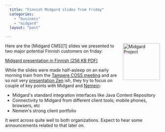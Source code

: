 ```yaml
---
  title: "Finnish Midgard slides from friday"
  categories: 
    - "business"
    - "midgard"
  layout: "post"

---
```

<img src="https://s3.eu-central-1.amazonaws.com/bergie-iki-fi/midgard-project.gif" border="0" height="120" width="120" alt="Midgard Project" style="margin-left: 10px;" align="right" />
Here are the [Midgard CMS][1] slides we presented to two major potential Finnish customers on friday:

[Midgard presentation in Finnish (256 KB PDF)](https://s3.eu-central-1.amazonaws.com/bergie-iki-fi/Midgard_CMS-20051111.pdf)

While the slides were made half-asleep on an early morning train from the [Tampere COSS meeting][2] and are so not very [presentation Zen][3] ish, they try to focus on couple of key points with Midgard and [Nemein][4]:

* Midgard's standard integration interfaces like Java Content Repository
* Connectivity to Midgard from different client tools; mobile phones, browsers, etc
* Nemein's strong client portfolio

It went across quite well to both organizations. Expect to hear some announcements related to that later on.

[1]: http://www.midgard-project.org/
[2]: http://bergie.iki.fi/blog/finnish-centre-for-open-source-software-in-2006/
[3]: http://presentationzen.blogs.com/presentationzen/
[4]: http://www.nemein.com/
